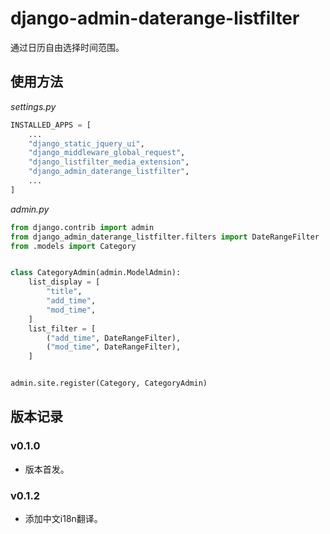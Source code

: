 # django-admin-daterange-listfilter

通过日历自由选择时间范围。

## 使用方法

*settings.py*

```python
INSTALLED_APPS = [
    ...
    "django_static_jquery_ui",
    "django_middleware_global_request",
    "django_listfilter_media_extension",
    "django_admin_daterange_listfilter",
    ...
]
```

*admin.py*

```python
from django.contrib import admin
from django_admin_daterange_listfilter.filters import DateRangeFilter
from .models import Category


class CategoryAdmin(admin.ModelAdmin):
    list_display = [
        "title",
        "add_time",
        "mod_time",
    ]
    list_filter = [
        ("add_time", DateRangeFilter),
        ("mod_time", DateRangeFilter),
    ]


admin.site.register(Category, CategoryAdmin)
```

## 版本记录

### v0.1.0

- 版本首发。

### v0.1.2

- 添加中文i18n翻译。
